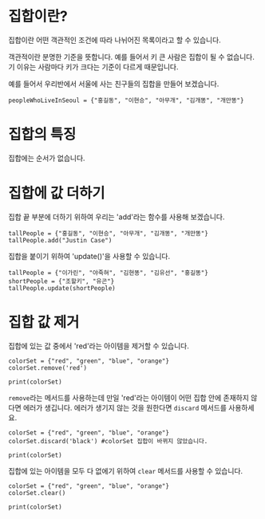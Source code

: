 # 집합이란?
집합이란 어떤 객관적인 조건에 따라 나뉘어진 목록이라고 할 수 있습니다.

객관적이란 분명한 기준을 뜻합니다. 예를 들어서 키 큰 사람은 집합이 될 수 없습니다. 기 이유는 사람마다 키가 크다는 기준이 다르게 때문입니다.

예를 들어서 우리반에서 서울에 사는 친구들의 집합을 만들어 보겠습니다.

```
peopleWhoLiveInSeoul = {"홍길동", "이현승", "아무개", "김개똥", "개만똥"}
```

# 집합의 특징
집합에는 순서가 없습니다.

# 집합에 값 더하기
집합 끝 부분에 더하기 위하여 우리는 'add'라는 함수를 사용해 보겠습니다.

```
tallPeople = {"홍길동", "이현승", "아무개", "김개똥", "개만똥"}
tallPeople.add("Justin Case")
```

집합을 붙이기 위하여 'update()'을 사용할 수 있습니다.

```
tallPeople = {"이가린", "야죽혀", "김현똥", "김유선", "홍길똥"}
shortPeople = {"조할키", "유곤"}
tallPeople.update(shortPeople)
```

# 집합 값 제거
집합에 있는 값 중에서 'red'라는 아이템을 제거할 수 있습니다.

```
colorSet = {"red", "green", "blue", "orange"}
colorSet.remove('red')

print(colorSet)
```

`remove`라는 메서드를 사용하는데 만일 'red'라는 아이템이 어떤 집합 안에 존재하지 않다면 에러가 생깁니다. 에러가 생기지 않는 것을 원한다면 `discard` 메서드를 사용하세요.

```
colorSet = {"red", "green", "blue", "orange"}
colorSet.discard('black') #colorSet 집합이 바뀌지 않았습니다.

print(colorSet)
```

집합에 있는 아이템을 모두 다 없에기 위하여  `clear` 메서드를 사용할 수 있습니다.

```
colorSet = {"red", "green", "blue", "orange"}
colorSet.clear()

print(colorSet)
```
